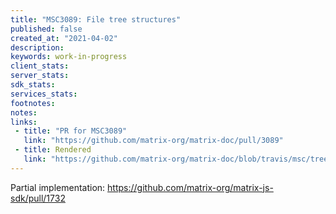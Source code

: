 ```yaml
---
title: "MSC3089: File tree structures"
published: false
created_at: "2021-04-02"
description:
keywords: work-in-progress
client_stats:
server_stats:
sdk_stats:
services_stats:
footnotes:
notes:
links:
 - title: "PR for MSC3089"
   link: "https://github.com/matrix-org/matrix-doc/pull/3089"
 - title: Rendered
   link: "https://github.com/matrix-org/matrix-doc/blob/travis/msc/trees/proposals/3089-file-tree-structures.md"
---
```


Partial implementation: https://github.com/matrix-org/matrix-js-sdk/pull/1732
